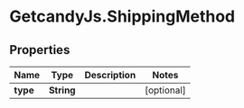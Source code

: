 # GetcandyJs.ShippingMethod

## Properties

Name | Type | Description | Notes
------------ | ------------- | ------------- | -------------
**type** | **String** |  | [optional] 


